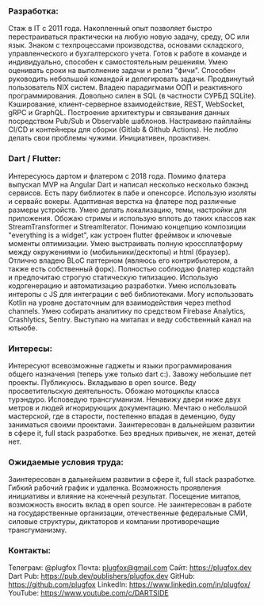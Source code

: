 ### Разработка:
Стаж в IT c 2011 года.
Накопленный опыт позволяет быстро перестраиваться практически на любую новую задачу, среду, ОС или язык.
Знаком с техпроцессами производства, основами складского, управленческого и бухгалтерского учета.
Готов к работе в команде и индивидуально, способен к самостоятельным решениям.
Умею оценивать сроки на выполнение задачи и релиз "фичи".
Способен руководить небольшой командой и делегировать задачи.
Продвинутый пользователь NIX систем.
Владею парадигмами ООП и реактивного программирования.
Довольно силен в SQL (в частности СУРБД SQLite).
Кэширование, клиент-серверное взаимодействие, REST, WebSocket, gRPC и GraphQL.
Построение архитектуры и связывания данных посредством Pub/Sub и Observable шаблонов.
Настраиваю пайплайны CI/CD и контейнеры для сборки (Gitlab & Github Actions).
Не люблю делать свои проблемы чужими.
Инициативен, проактивен.

### Dart / Flutter:
Интересуюсь дартом и флатером с 2018 года.
Помимо флатера выпускал MVP на Angular Dart и написал несколько несколько бэкэнд сервисов.
Есть пару библиотек в пабе и опенсорсе.
Использую изоляты и сервайс вокеры.
Адаптивная верстка на флатере под различные размеры устройств.
Умею делать локализацию, темы, настройки для приложения.
Обожаю стримы и использую вплоть до таких классов как StreamTransformer и StreamIterator.
Понимаю концепцию композиции "everything is a widget", как устроен flutter фреймвок и ключевые моменты оптимизации.
Умею выстраивать полную кроссплатформу между окружениями io (мобильники/десктопы) и html (браузер).
Отлично владею BLoC паттерном (являюсь его контрибьютером, а также есть собственный форк).
Полностью соблюдаю флатер кодстайл и предпочитаю строгую статическую типизацию.
Использую кодогенерацию и автоматизацию разработки.
Умею использовать интеропы с JS для интеграции с веб библиотеками.
Могу использовать Kotlin на уровне достаточным для взаимодействия через method channels.
Умею собирать аналитику по средством Firebase Analytics, Crashlytics, Sentry.
Выступаю на митапах и веду собственный канал на ютьюбе.

### Интересы:
Интересуют всевозможные гаджеты и языки программирования общего назначения (теперь уже только dart c:).
Завожу небольшие пет проекты. Публикуюсь. Вкладываю в open source. Веду просветительскую деятельность.
Обожаю мотоциклы класса турэндуро.
Исповедую трансгуманизм.
Ненавижу двери ниже двух метров и людей игнорирующих документацию.
Мечтаю о небольшой мастерской, где в старости, постепенно впадая в деменцию, буду заниматься своими проектами.
Заинтересован в дальнейшем развитии в сфере it, full stack разработке.
Без вредных привычек, не женат, детей нет.

### Ожидаемые условия труда:
Заинтересован в дальнейшем развитии в сфере it, full stack разработке.
Гибкий рабочий график и удаленка.
Возможность проявления инициативы и влияние на конечный результат.
Посещение митапов, возможность вносить вклад в open source.
Не заинтересован в работе на государственные организации, отечественные федеральные СМИ, силовые структуры, диктаторов и компании противоречащие трансгуманизму.

### Контакты:
Телеграм: @plugfox
Почта: plugfox@gmail.com
Сайт: https://plugfox.dev
Dart Pub: https://pub.dev/publishers/plugfox.dev
GitHub: https://github.com/plugfox
LinkedIn: https://www.linkedin.com/in/plugfox/
YouTube: https://www.youtube.com/c/DARTSIDE
